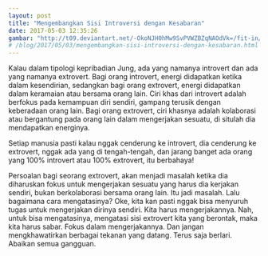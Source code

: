 ```yaml
---
layout: post
title: "Mengembangkan Sisi Introversi dengan Kesabaran"
date: 2017-05-03 12:35:26
gambar: "http://t09.deviantart.net/-OkoNJH0hMw9SvPVWZBZqNAOdVk=/fit-in/700x350/filters:fixed_height%28100,100%29:origin%28%29/pre01/4563/th/pre/i/2014/048/1/4/colourful_life_by_davinsky-d6dcre0.jpg"
# /blog/2017/05/03/mengembangkan-sisi-introversi-dengan-kesabaran.html
---
```


Kalau dalam tipologi kepribadian Jung, ada yang namanya introvert dan ada yang namanya extrovert. Bagi orang introvert, energi didapatkan ketika dalam kesendirian, sedangkan bagi orang extrovert, energi didapatkan dalam keramaian atau bersama orang lain. Ciri khas dari introvert adalah berfokus pada kemampuan diri sendiri, gampang terusik dengan keberadaan orang lain. Bagi orang extrovert, ciri khasnya adalah kolaborasi atau bergantung pada orang lain dalam mengerjakan sesuatu, di situlah dia mendapatkan energinya.

Setiap manusia pasti kalau nggak cenderung ke introvert, dia cenderung ke extrovert, nggak ada yang di tengah-tengah, dan jarang banget ada orang yang 100% introvert atau 100% extrovert, itu berbahaya!

Persoalan bagi seorang extrovert, akan menjadi masalah ketika dia diharuskan fokus untuk mengerjakan sesuatu yang harus dia kerjakan sendiri, bukan berkolaborasi bersama orang lain. Itu jadi masalah. Lalu bagaimana cara mengatasinya? Oke, kita kan pasti nggak bisa menyuruh tugas untuk mengerjakan dirinya sendiri. Kita harus mengerjakannya. Nah, untuk bisa mengatasinya, mengatasi sisi extrovert kita yang berontak, maka kita harus sabar. Fokus dalam mengerjakannya. Dan jangan mengkhawatirkan berbagai tekanan yang datang. Terus saja berlari. Abaikan semua gangguan.